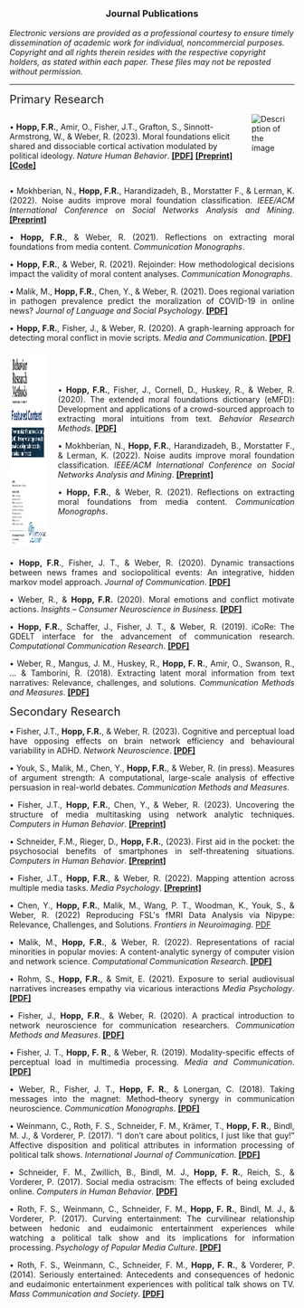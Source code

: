<h3 style="text-align: center">Journal Publications</h3>

_Electronic versions are provided as a professional courtesy to ensure timely dissemination of academic work for individual, noncommercial purposes. Copyright and all rights therein resides with the respective copyright holders, as stated within each paper. These files may not be reposted without permission._  

----

<i></i>  <span class="sub_header" style="font-size:20px">Primary Research </span>

<div style="display: flex; align-items: flex-start;">
    <div>
         <p> • <strong>Hopp, F.R.</strong>, Amir, O., Fisher, J.T., Grafton, S., Sinnott-Armstrong, W., & Weber, R. (2023).
    Moral foundations elicit shared and dissociable cortical activation modulated by political
    ideology. <em>Nature Human Behavior</em>. 
    <a href="https://t.co/nlAQSwNI23"><strong>[PDF]</strong></a>
    <a href="https://assets.researchsquare.com/files/rs-2133317/v1/352315f4-2fe3-4602-85f7-52b04eac26c9.pdf?c=1666114974"><strong>[Preprint]</strong></a>
    <a href="https://github.com/medianeuroscience/mft_vignettes"><strong>[Code]</strong></a>
    </p>
    </div>
    <div style="margin-left: 20px;">
        <img src="nhb_cover.png" alt="Description of the image" style="max-width: 80%; height: auto;">
    </div>
</div>

<div style="text-align: justify" markdown="1">

• Mokhberian, N., **Hopp, F.R.**, Harandizadeh, B., Morstatter F., & Lerman, K. (2022). Noise audits improve moral foundation classification. _IEEE/ACM International Conference on Social Networks Analysis and Mining_. [**[Preprint]**](https://arxiv.org/pdf/2210.07415)

• **Hopp, F.R.**, & Weber, R. (2021). Reflections on extracting moral foundations from media content. _Communication Monographs_.

• **Hopp, F.R.**, & Weber, R. (2021). Rejoinder: How methodological decisions impact the validity of moral content analyses. _Communication Monographs_.

• Malik, M., **Hopp, F.R.**, Chen, Y., & Weber, R. (2021). Does regional variation in pathogen prevalence predict the moralization of COVID-19 in online news? _Journal of Language and Social Psychology_. [**[PDF]**](https://journals.sagepub.com/doi/pdf/10.1177/0261927X211044194)

• **Hopp, F.R.**, Fisher, J., & Weber, R. (2020). A graph-learning approach for detecting moral conflict in movie scripts. _Media and Communication_. [**[PDF]**](https://www.cogitatiopress.com/mediaandcommunication/article/view/3155)

<div style="display: flex; align-items: center;">
    <div style="margin-right: 20px;">
        <img src="emfd.png" alt="Description of the image" width="264" height="350">
    </div>
    <div>
    	<p> • <strong>Hopp, F.R.</strong>, Fisher, J., Cornell, D., Huskey, R., & Weber, R. (2020).
    The extended moral foundations dictionary (eMFD): Development and applications of a crowd-sourced approach to extracting moral intuitions from text.
    <em>Behavior Research Methods</em>. 
    <a href="https://psyarxiv.com/924gq/download?format=pdf"><strong>[PDF]</strong></a>
    	</p>
    <p>
    • Mokhberian, N., <strong>Hopp, F.R.</strong>, Harandizadeh, B., Morstatter F., & Lerman, K. (2022). 
    Noise audits improve moral foundation classification. <em>IEEE/ACM International Conference on Social Networks Analysis and Mining</em>. 
    <a href="https://arxiv.org/pdf/2210.07415"><strong>[Preprint]</strong></a>
	</p>
	<p>
    • <strong>Hopp, F.R.</strong>, & Weber, R. (2021). 
    Reflections on extracting moral foundations from media content. <em>Communication Monographs</em>.
	</p>
    </div>
</div>

• **Hopp, F.R**., Fisher, J. T., & Weber, R. (2020). Dynamic transactions between news frames and sociopolitical events: An integrative, hidden markov model approach. _Journal of Communication_. [**[PDF]**](https://www.jacobtfisher.com/assets/files/HMM_postprint.pdf)

• Weber, R., & **Hopp, F.R.** (2020). Moral emotions and conflict motivate actions. _Insights – Consumer Neuroscience in Business_. [**[PDF]**](https://fhopp.github.io/publications/moral_conflict.pdf) 

• **Hopp, F.R.**, Schaffer, J., Fisher, J. T., & Weber, R. (2019). iCoRe: The GDELT interface for the advancement of communication research. _Computational Communication Research_. [**[PDF]**](https://computationalcommunication.org/index.php/ccr/announcement/view/1)

• Weber, R., Mangus, J. M., Huskey, R., **Hopp, F. R.**, Amir, O., Swanson, R., ... & Tamborini, R. (2018). Extracting latent moral information from text narratives: Relevance, challenges, and solutions. _Communication Methods and Measures_. [**[PDF]**](https://fhopp.github.io/publications/weber2018.pdf)

</div>

<i></i>  <span class="sub_header" style="font-size:20px"> Secondary Research </span>

<div style="text-align: justify" markdown="1">

• Fisher, J.T., **Hopp, F.R.**, & Weber, R. (2023). Cognitive and perceptual load have opposing
effects on brain network efficiency and behavioural variability in ADHD. _Network Neuroscience_. [**[PDF]**](https://direct.mit.edu/netn/article/doi/10.1162/netn_a_00336/117485/Cognitive-and-Perceptual-Load-Have-Opposing)

• Youk, S., Malik, M., Chen, Y., **Hopp, F.R.**, & Weber, R. (in press). Measures of argument strength: A computational, large-scale analysis of effective persuasion in real-world debates. _Communication Methods and Measures_. 

• Fisher, J.T., **Hopp, F.R.**, Chen, Y., & Weber, R. (2023). Uncovering the structure of media
multitasking using network analytic techniques. _Computers in Human Behavior_. [**[Preprint]**](https://osf.io/upez3/download)

• Schneider, F.M., Rieger, D., **Hopp, F.R.**, (2023). First aid in the pocket: the psychosocial benefits
of smartphones in self-threatening situations. _Computers in Human Behavior_. [**[Preprint]**](https://psyarxiv.com/z4psm/download)

• Fisher, J.T., **Hopp, F.R.**, & Weber, R. (2022). Mapping attention across multiple media tasks. _Media Psychology_. [**[Preprint]**](https://mediarxiv.org/txfka/download) 

• Chen, Y., **Hopp, F.R.**, Malik, M., Wang, P. T., Woodman, K., Youk, S., & Weber, R. (2022) Reproducing FSL's fMRI Data Analysis via Nipype: Relevance, Challenges, and Solutions. _Frontiers in Neuroimaging_. [PDF](https://www.frontiersin.org/articles/10.3389/fnimg.2022.953215/full)

• Malik, M., **Hopp, F.R.**, & Weber, R. (2022). Representations of racial minorities in popular movies: A content-analytic synergy of computer vision and network science. _Computational Communication Research_. [**[PDF]**](https://computationalcommunication.org/ccr/article/download/106/45)

• Rohm, S., **Hopp, F.R.**, & Smit, E. (2021). Exposure to serial audiovisual narratives increases empathy via vicarious interactions _Media Psychology_. [**[PDF]**](https://www.tandfonline.com/doi/full/10.1080/15213269.2021.1879654?src=)

• Fisher, J., **Hopp, F.R.**, & Weber, R. (2020). A practical introduction to network neuroscience for communication researchers. _Communication Methods and Measures_. [**[PDF]**](https://osf.io/4txuf/download?format=pdf)

• Fisher, J. T., **Hopp, F. R**., & Weber, R. (2019). Modality-specific effects of perceptual load in multimedia processing. _Media and Communication_. [**[PDF]**](https://www.cogitatiopress.com/mediaandcommunication/article/download/2388/2388)

• Weber, R., Fisher, J. T., **Hopp, F. R.**, & Lonergan, C. (2018). Taking messages into the magnet: Method–theory synergy in communication neuroscience. _Communication Monographs_. [**[PDF]**](https://fhopp.github.io/publications/weber2017.pdf)

• Weinmann, C., Roth, F. S., Schneider, F. M., Krämer, T., **Hopp, F. R.**, Bindl, M. J., & Vorderer, P. (2017). “I don’t care about politics, I just like that guy!” Affective disposition and political attributes in information processing of political talk shows. _International Journal of Communication_. [**[PDF]**](https://fhopp.github.io/publications/weinmann2017.pdf)

• Schneider, F. M., Zwillich, B., Bindl, M. J., **Hopp, F. R.**, Reich, S., & Vorderer, P. (2017). Social media ostracism: The effects of being excluded online. _Computers in Human Behavior_. [**[PDF]**](https://fhopp.github.io/publications/schneider2017.pdf)

• Roth, F. S., Weinmann, C., Schneider, F. M., **Hopp, F. R.**, Bindl, M. J., & Vorderer, P. (2017). Curving entertainment: The curvilinear relationship between hedonic and eudaimonic entertainment experiences while watching a political talk show and its implications for information processing. _Psychology of Popular Media Culture_. [**[PDF]**](https://fhopp.github.io/publications/roth2017.pdf)

• Roth, F. S., Weinmann, C., Schneider, F. M., **Hopp, F. R.**, & Vorderer, P. (2014). Seriously entertained: Antecedents and consequences of hedonic and eudaimonic entertainment experiences with political talk shows on TV. _Mass Communication and Society_. [**[PDF]**](https://fhopp.github.io/publications/roth2014.pdf)

</div>
